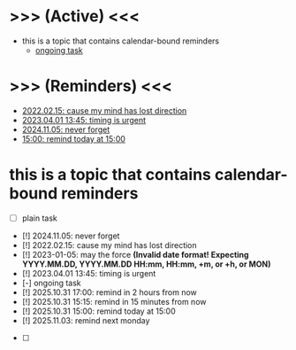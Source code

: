 # >>> (Active) <<<
- this is a topic that contains calendar-bound reminders
    - [ongoing task](main.md#L17)

# >>> (Reminders) <<<
- [2022.02.15: cause my mind has lost direction](main.md#L14)
- [2023.04.01 13:45: timing is urgent](main.md#L16)
- [2024.11.05: never forget](main.md#L13)
- [15:00: remind today at 15:00](main.md#L20)

# this is a topic that contains calendar-bound reminders
- [ ] plain task
- [!] 2024.11.05: never forget
- [!] 2022.02.15: cause my mind has lost direction
- [!] 2023-01-05: may the force **(Invalid date format! Expecting YYYY.MM.DD, YYYY.MM.DD HH:mm, HH:mm, +<N>m, or +<N>h, or MON)**
- [!] 2023.04.01 13:45: timing is urgent
- [-] ongoing task
- [!] 2025.10.31 17:00: remind in 2 hours from now
- [!] 2025.10.31 15:15: remind in 15 minutes from now
- [!] 2025.10.31 15:00: remind today at 15:00
- [!] 2025.11.03: remind next monday
- [ ] 
